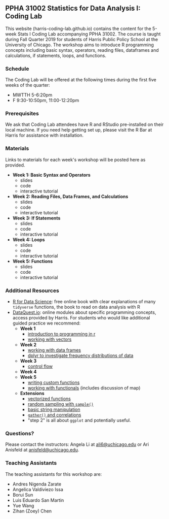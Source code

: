 ## PPHA 31002 Statistics for Data Analysis I: Coding Lab

This website (harris-coding-lab.github.io) contains the content for the 5-week Stats I Coding Lab accompanying PPHA 31002. The course is taught during Fall Quarter 2019 for students of Harris Public Policy School at the University of Chicago. The workshop aims to introduce R programming concepts including basic syntax, operators, reading files, dataframes and calculations, if statements, loops, and functions.

### Schedule 

The Coding Lab will be offered at the following times during the first five weeks of the quarter:

- MWTTH 5-6:20pm
- F 9:30-10:50pm, 11:00-12:20pm

### Prerequisites

We ask that Coding Lab attendees have R and RStudio pre-installed on their local machine. If you need help getting set up, please visit the R Bar at Harris for assistance with installation.

### Materials 

Links to materials for each week's workshop will be posted here as provided.

- **Week 1: Basic Syntax and Operators**
  - slides
  - code
  - interactive tutorial
- **Week 2: Reading Files, Data Frames, and Calculations**
  - slides
  - code 
  - interactive tutorial
- **Week 3: If Statements**
  - slides
  - code 
  - interactive tutorial
- **Week 4: Loops**
  - slides
  - code 
  - interactive tutorial
- **Week 5: Functions**
  - slides
  - code 
  - interactive tutorial

### Additional Resources

- [R for Data Science](https://r4ds.had.co.nz/): free online book with clear explanations of many `tidyverse` functions, the book to read on data analysis with R
- [DataQuest.io](https://www.dataquest.io): online modules about specific programming concepts, access provided by Harris. For students who would like additional guided practice we recommend:
  - **Week 1**
    - [introduction to programming in r](https://app.dataquest.io/m/332/introduction-to-programming-in-r)
    - [working with vectors](https://app.dataquest.io/m/333/working-with-vectors)
  - **Week 2**
    - [working with data frames](https://app.dataquest.io/m/336/working-with-data-frames/)
    - [dplyr to investigate frequency distributions of data](https://app.dataquest.io/m/396/frequency-distributions)
  - **Week 3**
    - [control flow](https://app.dataquest.io/m/338/working-with-control-structures)
  - **Week 4**
  - **Week 5**
    - [writing custom functions](https://app.dataquest.io/m/340/writing-custom-functions)
    - [working with functionals](https://app.dataquest.io/m/341/working-with-functionals) (includes discussion of map)
  - **Extensions**
     - [vectorized functions](https://app.dataquest.io/m/339/working-with-vectorized-functions)
     - [random sampling with `sample()`](https://app.dataquest.io/m/393/simple-random-sampling)
     - [basic string manipulation](https://app.dataquest.io/m/342/fundamentals-of-string-manipulation)
     - [`gather()` and correlations](https://app.dataquest.io/m/325/correlations-and-reshaping-data/4/gathering-data-into-columns)
     - "step 2" is all about `ggplot` and potentially useful.


### Questions?

Please contact the instructors: Angela Li at ali6@uchicago.edu or Ari Anisfeld at anisfeld@uchicago.edu.

### Teaching Assistants

The teaching assistants for this workshop are:

- Andres Nigenda Zarate	
- Angelica Valdiviezo Issa
- Borui Sun
- Luis Eduardo San Martin
- Yue Wang
- Zihan (Zoey) Chen
